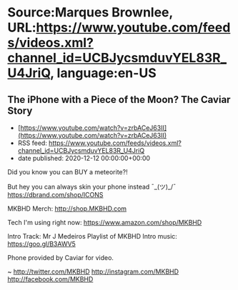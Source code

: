 # Source:Marques Brownlee, URL:https://www.youtube.com/feeds/videos.xml?channel_id=UCBJycsmduvYEL83R_U4JriQ, language:en-US

## The iPhone with a Piece of the Moon? The Caviar Story
 - [https://www.youtube.com/watch?v=zrbACeJ63II](https://www.youtube.com/watch?v=zrbACeJ63II)
 - RSS feed: https://www.youtube.com/feeds/videos.xml?channel_id=UCBJycsmduvYEL83R_U4JriQ
 - date published: 2020-12-12 00:00:00+00:00

Did you know you can BUY a meteorite?!

But hey you can always skin your phone instead ¯\_(ツ)_/¯ https://dbrand.com/shop/ICONS

MKBHD Merch: http://shop.MKBHD.com

Tech I'm using right now: https://www.amazon.com/shop/MKBHD

Intro Track: Mr J Medeiros
Playlist of MKBHD Intro music: https://goo.gl/B3AWV5

Phone provided by Caviar for video.

~
http://twitter.com/MKBHD
http://instagram.com/MKBHD
http://facebook.com/MKBHD

